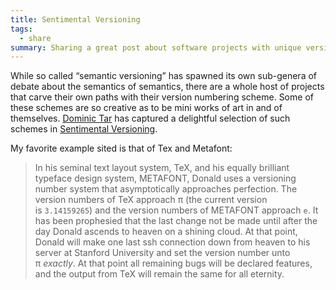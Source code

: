 ```yaml
---
title: Sentimental Versioning
tags:
  - share
summary: Sharing a great post about software projects with unique versioning schemes
---
```

While so called “semantic versioning” has spawned its own sub-genera of debate about the semantics of semantics, there are a whole host of projects that carve their own paths with their version numbering scheme. Some of these schemes are so creative as to be mini works of art in and of themselves. [Dominic Tar](https://twitter.com/dominictarr) has captured a delightful selection of such schemes in [Sentimental Versioning](http://sentimentalversioning.org/).


My favorite example sited is that of Tex and Metafont:


> In his seminal text layout system, TeX, and his equally brilliant typeface design system, METAFONT, Donald uses a versioning number system that asymptotically approaches perfection. The version numbers of TeX approach π (the current version is `3.14159265`) and the version numbers of METAFONT approach `e`. It has been prophesied that the last change not be made until after the day Donald ascends to heaven on a shining cloud. At that point, Donald will make one last ssh connection down from heaven to his server at Stanford University and set the version number unto π _exactly_. At that point all remaining bugs will be declared features, and the output from TeX will remain the same for all eternity.

